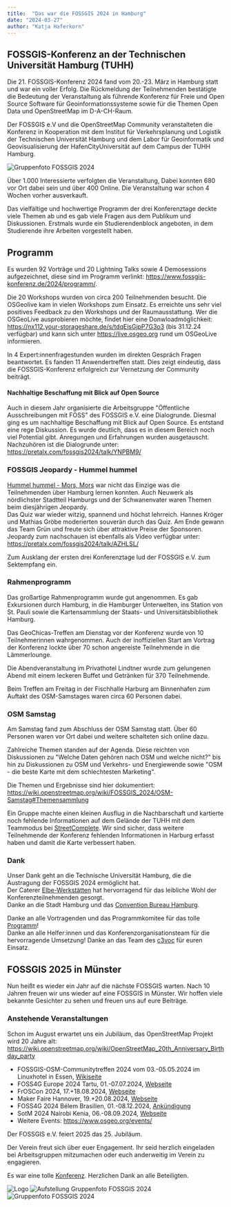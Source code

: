 ```yaml
---
title:  "Das war die FOSSGIS 2024 in Hamburg"
date: "2024-03-27"
author: "Katja Haferkorn"
---
```


## FOSSGIS-Konferenz an der Technischen Universität Hamburg (TUHH)

Die 21. FOSSGIS-Konferenz 2024 fand vom 20.-23. März in Hamburg statt und war ein voller Erfolg. Die Rückmeldung der Teilnehmenden bestätigte die Bedeutung der Veranstaltung als führende Konferenz für Freie und Open Source Software für Geoinformationssysteme sowie für die Themen Open Data und OpenStreetMap im D-A-CH-Raum.

Der FOSSGIS e.V und die OpenStreetMap Community veranstalteten die Konferenz in Kooperation mit dem Institut für Verkehrsplanung und Logistik der Technischen Universität Hamburg und dem Labor für Geoinformatik und Geovisualisierung der HafenCityUniversität auf dem Campus der TUHH Hamburg.

![Gruppenfoto FOSSGIS 2024](https://files.fossgis.de/Konferenz/2024/Fotos/FOSSGIS2024_Gruppenfoto.jpg "Bild zeigt die Teilnehmenden der FOSSGIS 2024 auf dem Gelände der TUHH") 


Über 1.000 Interessierte verfolgten die Veranstaltung, Dabei konnten 680 vor Ort dabei sein und über 400 Online. Die Veranstaltung war schon 4 Wochen vorher ausverkauft.

Das vielfältige und hochwertige Programm der drei Konferenztage deckte viele Themen ab und es gab viele Fragen aus dem Publikum und Diskussionen.
Erstmals wurde ein Studierendenblock angeboten, in dem Studierende ihre Arbeiten vorgestellt haben.


## Programm 
Es wurden 92 Vorträge und 20 Lightning Talks sowie 4 Demosessions aufgezeichnet, diese sind im Programm verlinkt: https://www.fossgis-konferenz.de/2024/programm/.

Die 20 Workshops wurden von circa 200 Teilnehmenden besucht. Die OSGeolive kam in vielen Workshops zum Einsatz. Es erreichte uns sehr viel positives Feedback zu den Workshops und der Raumausstattung. Wer die OSGeoLive ausprobieren möchte, findet hier eine Donwloadmöglichkeit: https://nx112.your-storageshare.de/s/tdqEisGjpP7G3o3 (bis 31.12.24 verfügbar) und kann sich unter https://live.osgeo.org rund um OSGeoLive informieren.

In 4 Expert:innenfragestunden wurden im direkten Gespräch Fragen beantwortet. 
Es fanden 11 Anwendertreffen statt. Dies zeigt eindeutig, dass die FOSSGIS-Konferenz erfolgreich zur Vernetzung der Community beiträgt.

#### Nachhaltige Beschaffung mit Blick auf Open Source
Auch in diesem Jahr organisierte die Arbeitsgruppe "Öffentliche Ausschreibungen mit FOSS" des FOSSGIS e.V. eine Dialogrunde. Diesmal ging es um nachhaltige Beschaffung mit Blick auf Open Source. Es entstand eine rege Diskussion. Es wurde deutlich, dass es in diesem Bereich noch viel Potential gibt. Anregungen und Erfahrungen wurden ausgetauscht.
Nachzuhören ist die Dialogrunde unter: https://pretalx.com/fossgis2024/talk/YNPBM9/


### FOSSGIS Jeopardy - Hummel hummel
[Hummel hummel - Mors, Mors](https://de.wikipedia.org/wiki/Hamburger_Gru%C3%9F) war nicht das Einzige was die Teilnehmenden über Hamburg lernen konnten. Auch Neuwerk als nördlichster Stadtteil Hamburgs und der Schwanenvater waren Themen beim diesjährigen Jeopardy.   
Das Quiz war wieder witzig, spannend und höchst lehrreich. Hannes Kröger und Mathias Gröbe moderierten souverän durch das Quiz. Am Ende gewann das Team Grün und freute sich über attraktive Preise der Sponsoren.
Jeopardy zum nachschauen ist ebenfalls als Video verfügbar unter: https://pretalx.com/fossgis2024/talk/AZHLSL/

Zum Ausklang der ersten drei Konferenztage lud der FOSSGIS e.V. zum Sektempfang ein.

### Rahmenprogramm
Das großartige Rahmenprogramm wurde gut angenommen. Es gab Exkursionen durch Hamburg, in die Hamburger Unterwelten, ins Station von St. Pauli sowie die Kartensammlung der Staats- und Universitätsbibliothek Hamburg. 

Das GeoChicas-Treffen am Dienstag vor der Konferenz wurde von 10 Teilnehmerinnen wahrgenommen. Auch der inoffiziellen Start am Vortrag der Konferenz lockte über 70 schon angereiste Teilnehmende in die Lämmerlounge.

Die Abendveranstaltung im Privathotel Lindtner wurde zum gelungenen Abend mit einem leckeren Buffet und Getränken für 370 Teilnehmende.

Beim Treffen am Freitag in der Fischhalle Harburg am Binnenhafen zum Auftakt des OSM-Samstages waren circa 60 Personen dabei. 

### OSM Samstag
Am Samstag fand zum Abschluss der OSM Samstag statt. Über 60 Personen waren vor Ort dabei und weitere schalteten sich online dazu.

Zahlreiche Themen standen auf der Agenda. Diese reichten von Diskussionen zu "Welche Daten gehören nach OSM und welche nicht?" bis hin zu Diskussionen zu OSM und Verkehrs- und Energiewende sowie "OSM - die beste Karte mit dem schlechtesten Marketing".

Die Themen und Ergebnisse sind hier dokumentiert: https://wiki.openstreetmap.org/wiki/FOSSGIS_2024/OSM-Samstag#Themensammlung

Ein Gruppe machte einen kleinen Ausflug in die Nachbarschaft und kartierte noch fehlende Informationen auf dem Gelände der TUHH mit dem Teammodus bei [StreetComplete](https://wiki.openstreetmap.org/wiki/StreetComplete).
Wir sind sicher, dass weitere Teilnehmende der Konferenz fehlenden Informationen in Harburg erfasst haben und damit die Karte verbessert haben.

### Dank
Unser Dank geht an die Technische Universität Hamburg, die die Austragung der FOSSGIS 2024 ermöglicht hat.    
Der Caterer [Elbe-Werkstätten](https://www.elbe-werkstaetten.de/fuer-unternehmen/dienstleistungen/catering.html) hat hervorragend für das leibliche Wohl der Konferenzteilnehmenden gesorgt.    
Danke an die Stadt Hamburg und das [Convention Bureau Hamburg](https://www.hamburg-convention.com/).

Danke an alle Vortragenden und das Programmkomitee für das tolle [Programm](https://pretalx.com/fossgis2024/schedule/)!   
Danke an alle Helfer:innen und das Konferenzorganisationsteam für die hervorragende Umsetzung!
Danke an das Team des [c3voc](https://c3voc.de/) für euren Einsatz.

## FOSSGIS 2025 in Münster

Nun heißt es wieder ein Jahr auf die nächste FOSSGIS warten. Nach 10 Jahren freuen wir uns wieder auf eine FOSSGIS in Münster. Wir hoffen viele bekannte Gesichter zu sehen und freuen uns auf eure Beiträge.

### Anstehende Veranstaltungen

Schon im August erwartet uns ein Jubiläum, das OpenStreetMap Projekt wird 20 Jahre alt: https://wiki.openstreetmap.org/wiki/OpenStreetMap_20th_Anniversary_Birthday_party

- FOSSGIS-OSM-Communitytreffen 2024 vom 03.-05.05.2024 im Linuxhotel in Essen, [Wikiseite](https://www.fossgis.de/wiki/FOSSGIS_OSM_Communitytreffen_2024_Nummer_21)
- FOSS4G Europe 2024 Tartu, 01.-07.07.2024, [Webseite](https://2024.europe.foss4g.org/)
- FrOSCon 2024, 17.+18.08.2024, [Webseite](https://froscon.org/en/)
- Maker Faire Hannover, 19.+20.08.2024, [Webseite](https://maker-faire.de/hannover/)
- FOSS4G 2024 Bélem Brasilien, 01.-08.12.2024, [Ankündigung](https://www.osgeo.org/foundation-news/foss4g-2024-has-been-awarded-to-belem-brazil/)
- SotM 2024 Nairobi Kenia, 06.-08.09.2024, [Webseite](https://2024.stateofthemap.org/)
- Weitere Events: https://www.osgeo.org/events/

Der FOSSGIS e.V. feiert 2025 das 25. Jubiläum.

Der Verein freut sich über euer Engagement. Ihr seid herzlich eingeladen bei Arbeitsgruppen mitzumachen oder euch anderweitig im Verein zu engagieren.

Es war eine tolle [Konferenz](https://www.fossgis-konferenz.de/2024/). Herzlichen Dank an alle Beteiligten.


![Logo](https://www.fossgis.de/mediawiki/images/a/a8/LOGO_FOSSGIS24_RGB_300dpi.png)
![Aufstellung Gruppenfoto FOSSGIS 2024](https://files.fossgis.de/Konferenz/2024/Fotos/FOSSGIS2024_Aufstellung_Gruppenfoto.gif "Teilnehmende stelen sich für das Gruppenfoto auf")    
![Gruppenfoto FOSSGIS 2024](https://files.fossgis.de/Konferenz/2024/Fotos/FOSSGIS2024_Gruppenfoto.jpg "Bild zeigt die Teilnehmenden der FOSSGIS 2024 auf dem Gelände der TUHH") 



